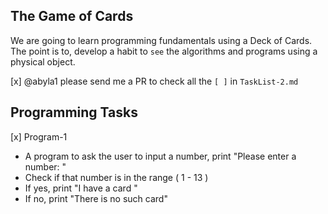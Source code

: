 ## The Game of Cards

We are going to learn programming fundamentals using a Deck of Cards. 
The point is to, develop a habit to `see` the algorithms and programs using a physical object.


[x] @abyla1 please send me a PR to check all the `[ ]` in `TaskList-2.md`

## Programming Tasks

[x] Program-1

- A program to ask the user to input a number, print "Please enter a number: "
- Check if that number is in the range ( 1 - 13 ) 
- If yes, print "I have a card "
- If no, print "There is no such card"



